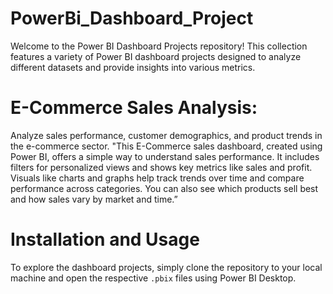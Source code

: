 # PowerBi_Dashboard_Project
Welcome to the Power BI Dashboard Projects repository! This collection features a variety of Power BI dashboard projects designed to analyze different datasets and provide insights into various metrics.

# E-Commerce Sales Analysis: 
Analyze sales performance, customer demographics, and product trends in the e-commerce sector.
"This E-Commerce sales dashboard, created using Power BI, offers a simple way to understand sales performance. It includes filters for personalized views and shows key metrics like sales and profit. Visuals like charts and graphs help track trends over time and compare performance across categories. You can also see which products sell best and how sales vary by market and time.”

# Installation and Usage
To explore the dashboard projects, simply clone the repository to your local machine and open the respective `.pbix` files using Power BI Desktop.
